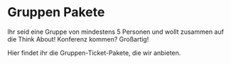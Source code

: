# Gruppen Pakete

Ihr seid eine Gruppe von mindestens 5 Personen und wollt zusammen auf die Think About! Konferenz kommen? Großartig! 

Hier findet ihr die Gruppen-Ticket-Pakete, die wir anbieten.
